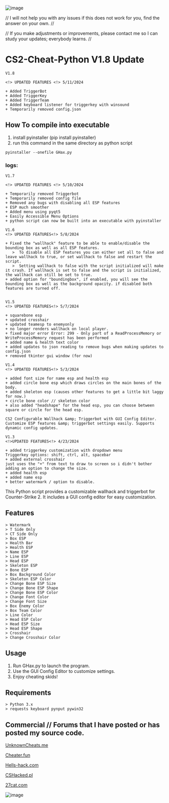 ![image](https://github.com/Cr0mb/CS2-Cheat-Python/assets/137664526/b67ee970-31f1-41ca-8c99-aed1131bc3b2)

// I will not help you with any issues if this does not work for you, find the answer on your own. //

// If you make adjustments or improvements, please contact me so I can study your updates; everybody learns. //

# CS2-Cheat-Python V1.8 Update
```
V1.8

<!> UPDATED FEATURES <!> 5/11/2024

+ Added TriggerBot
+ Added TriggerKey
+ Added TriggerTeam
+ Added keyboard listener for triggerkey with winsound
+ Temporarily removed config.json
```


## How To compile into executable
1. install pyinstaller (pip install pyinstaller)
2. run this command in the same directory as python script
```
pyinstaller --onefile GHax.py
```

### logs:
```
V1.7

<!> UPDATED FEATURES <!> 5/10/2024

+ Temporarily removed Triggerbot
+ Temporarily removed config file
+ Removed any bugs with disabling all ESP features
+ ESP much smoother
+ Added menu using pyqt5
+ Easily Accessible Menu Options
+ python script can now be built into an executable with pyinstaller
```
```
V1.6
<!> UPDATED FEATURES<!> 5/8/2024

+ Fixed the "wallhack" feature to be able to enable/disable the bounding box as well as all ESP features.
   >  To disable all ESP features you can either set all to false and leave wallhack to true, or set wallhack to false and restart the script.
   >  Setting wallhack to false with the script initialized will make it crash. If wallhack is set to false and the script is initialized, the wallhack can still be set to true.
+ added option for "boundingbox", if enabled, you will see the bounding box as well as the background opacity. if disabled both features are turned off.
	  
```
```
V1.5
<!> UPDATED FEATURES<!> 5/7/2024

+ squarebone esp
+ updated crosshair
+ updated teamesp to enemyonly
+ no longer renders wallhack on local player.
+ fixed major error Error: 299 - Only part of a ReadProcessMemory or WriteProcessMemory request has been performed
+ added name & health text color
+ added updates to json reading to remove bugs when making updates to config.json
+ removed tkinter gui window (for now)
```

```
V1.4
<!> UPDATED FEATURES<!> 5/3/2024

+ added font size for name esp and health esp
+ added circle bone esp which draws circles on the main bones of the body.
+ added skeleton esp (causes other features to get a little bit laggy for now.)
+ circle bone color // skeleton color
+ also added "headshape" for the head esp, you can choose between square or circle for the head esp.

CS2 Configurable Wallhack &amp; Triggerbot with GUI Config Editor. Customize ESP features &amp; triggerbot settings easily. Supports dynamic config updates.
```
```
V1.3
<!>UPDATED FEATURES<!> 4/23/2024

+ added triggerkey customization with dropdown menu
Triggerkey options: shift, ctrl, alt, spacebar
+ added external crosshair
just uses the "+" from text to draw to screen so i didn't bother adding an option to change the size.
+ added health esp
+ added name esp
+ better watermark / option to disable.
```




This Python script provides a customizable wallhack and triggerbot for Counter-Strike 2. It includes a GUI config editor for easy customization.


## Features
```
> Watermark
> T Side Only
> CT Side Only
> Box ESP
> Health Bar
> Health ESP
> Name ESP
> Line ESP
> Head ESP
> Skeleton ESP
> Bone ESP
> Box Background Color
> Skeleton ESP Color
> Change Bone ESP Size
> Change Bone ESP Shape
> Change Bone ESP Color
> Change Font Color
> Change Font Size
> Box Enemy Color
> Box Team Color
> Line Color
> Head ESP Color
> Head ESP Size
> Head ESP Shape
> Crosshair
> Change Crosshair Color
```
## Usage
1. Run GHax.py to launch the program.
2. Use the GUI Config Editor to customize settings.
3. Enjoy cheating skids!

## Requirements
```
> Python 3.x
> requests keyboard pynput pywin32
```

## Commercial // Forums that I have posted or has posted my source code.

[UnknownCheats.me](https://www.unknowncheats.me/forum/counter-strike-2-releases/633657-cs2-python-cheat.html)

[Cheater.fun](https://cheater.fun/cs2-hacks/8939-simple-cs2-free-python-cheat-esp-triggerbot.html)

[Hells-hack.com](https://hells-hack.com/cheats-for-cs2/12399-chit-dlja-cs2-python-besplatno-esp-wh-triggerbot.html)

[CSHacked.pl](https://www.cshacked.pl/ghax-cs2-python-esp-triggerbot-t185330)

[27cat.com](https://www.27cat.com/thread-16812-1-1.html)

![image](https://github.com/Cr0mb/CS2-Cheat-Python/assets/137664526/dc5bab01-d02a-488b-adec-d2d292710d81)
